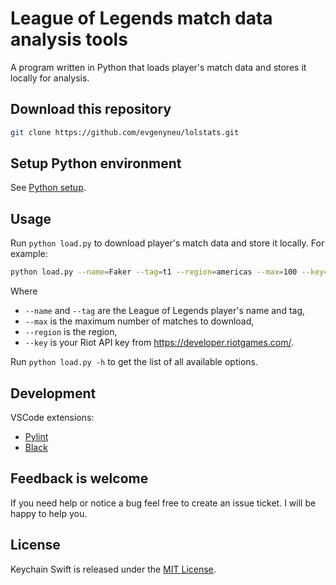 # League of Legends match data analysis tools

A program written in Python that loads player's match data and stores it locally for analysis.

## Download this repository

```bash
git clone https://github.com/evgenyneu/lolstats.git
```

## Setup Python environment

See [Python setup](docs/python_setup.md).

## Usage

Run `python load.py` to download player's match data and store it locally. For example:

```bash
python load.py --name=Faker --tag=t1 --region=americas --max=100 --key=your_api_key
```

Where
  * `--name` and `--tag` are the League of Legends player's name and tag,
  * `--max` is the maximum number of matches to download,
  * `--region` is the region,
  * `--key` is your Riot API key from https://developer.riotgames.com/.

Run `python load.py -h` to get the list of all available options.


## Development

VSCode extensions:

* [Pylint](https://marketplace.visualstudio.com/items?itemName=ms-python.pylint)
* [Black](https://marketplace.visualstudio.com/items?itemName=ms-python.black-formatter)


## Feedback is welcome

If you need help or notice a bug feel free to create an issue ticket. I will be happy to help you.


## License

Keychain Swift is released under the [MIT License](LICENSE).
